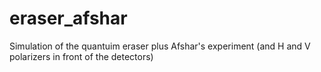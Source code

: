 # eraser_afshar
Simulation of the quantuim eraser plus Afshar's experiment (and H and V polarizers in front of the detectors)
